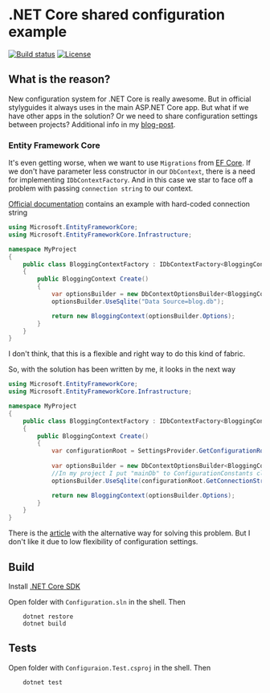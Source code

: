 # .NET Core shared configuration example
[![Build status](https://ci.appveyor.com/api/projects/status/0m9y8kj9mjujqi14?svg=true)](https://ci.appveyor.com/project/EgorGrishechko/dot-net-core-shared-configuration)
[![License](https://img.shields.io/badge/license-MIT-blue.svg)](LICENSE.md)

## What is the reason?

New configuration system for .NET Core is really awesome.
But in official stylyguides it always uses in the main ASP.NET Core app.
But what if we have other apps in the solution? Or we need to share configuration settings between projects?
Additional info in my [blog-post](http://egorikas.com/asp.net-core-shared-configuration/).

### Entity Framework Core

It's even getting worse, when we want to use `Migrations` from [EF Core](https://docs.microsoft.com/en-us/ef/).
If we don't have parameter less constructor in our `DbContext`, there is a need for implementing `IDbContextFactory`.
And in this case we star to face off a problem with passing `connection string` to our context. 

[Official documentation](https://docs.microsoft.com/en-us/ef/core/miscellaneous/configuring-dbcontext) contains an example with hard-coded connection string
```csharp
using Microsoft.EntityFrameworkCore;
using Microsoft.EntityFrameworkCore.Infrastructure;

namespace MyProject
{
    public class BloggingContextFactory : IDbContextFactory<BloggingContext>
    {
        public BloggingContext Create()
        {
            var optionsBuilder = new DbContextOptionsBuilder<BloggingContext>();
            optionsBuilder.UseSqlite("Data Source=blog.db");

            return new BloggingContext(optionsBuilder.Options);
        }
    }
}
```
I don't think, that this is a flexible and right way to do this kind of fabric.

So, with the solution has been written by me, it looks in the next way
```csharp
using Microsoft.EntityFrameworkCore;
using Microsoft.EntityFrameworkCore.Infrastructure;

namespace MyProject
{
    public class BloggingContextFactory : IDbContextFactory<BloggingContext>
    {
        public BloggingContext Create()
        {
            var configurationRoot = SettingsProvider.GetConfigurationRoot(new EnvironmentProvider());
            
            var optionsBuilder = new DbContextOptionsBuilder<BloggingContext>();
            //In my project I put "mainDb" to ConfigurationConstants class
            optionsBuilder.UseSqlite(configurationRoot.GetConnectionString("mainDb"));

            return new BloggingContext(optionsBuilder.Options);
        }
    }
}
```
There is the [article](https://www.benday.com/2017/02/17/ef-core-migrations-without-hard-coding-a-connection-string-using-idbcontextfactory/) with the alternative way for solving this problem. But I don't like it due to low flexibility of configuration settings.

## Build

Install [.NET Core SDK](https://www.microsoft.com/net/download/core "official site")

Open folder with `Configuration.sln` in the shell.
Then 
```
    dotnet restore
    dotnet build
```
## Tests
Open folder with `Configuraion.Test.csproj` in the shell.
Then
```
    dotnet test
```